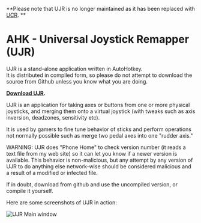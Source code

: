 **Please note that UJR is no longer maintained as it has been replaced with [UCR](https://github.com/evilC/UCR).  **

# AHK - Universal Joystick Remapper (UJR)

UJR is a stand-alone application written in AutoHotkey.   
It is distributed in compiled form, so please do not attempt to download the source from Github unless you know what you are doing.

**[Download UJR](http://evilc.com/proj/ujr).**

UJR is an application for taking axes or buttons from one or more physical joysticks, and merging them onto a virtual joystick (with tweaks such as axis inversion, deadzones, sensitivity etc).

It is used by gamers to fine tune behavior of sticks and perform operations not normally possible such as merge two pedal axes into one "rudder axis."

WARNING: UJR does "Phone Home" to check version number (it reads a text file from my web site) so it can let you know if a newer version is available. This behavior is non-malicious, but any attempt by any version of UJR to do anything else network-wise should be considered malicious and a result of a modified or infected file.

If in doubt, download from github and use the uncompiled version, or compile it yourself.

Here are some screenshots of UJR in action:

![UJR Main window](http://evilc.com/files/ahk/vjoy/ujr.png)
